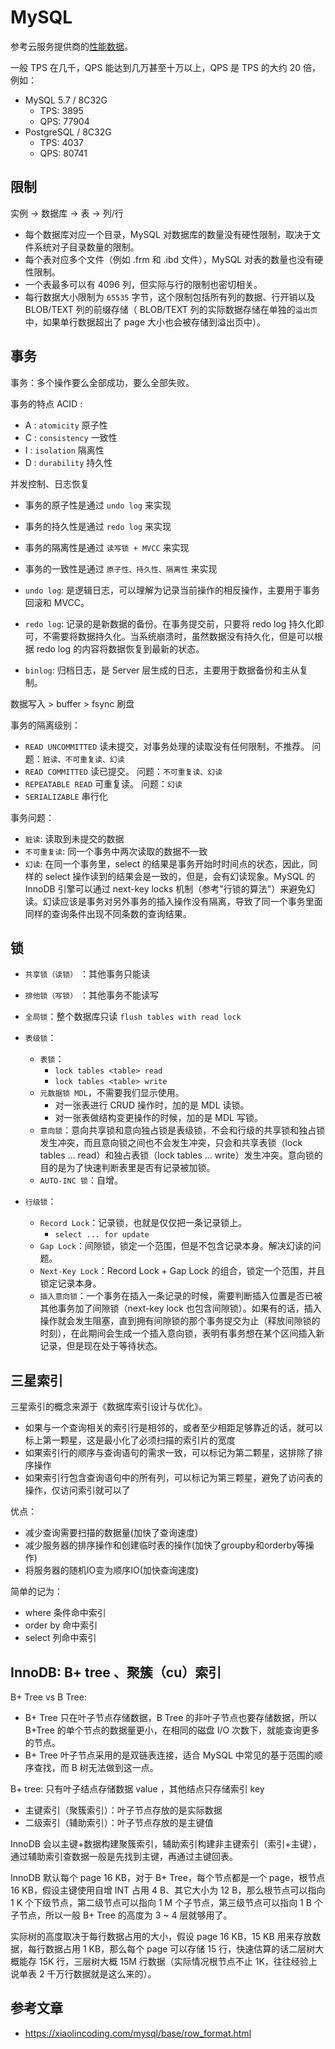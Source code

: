 # MySQL

参考云服务提供商的[性能数据](https://cloud.tencent.com/document/product/236/68814)。

一般 TPS 在几千，QPS 能达到几万甚至十万以上，QPS 是 TPS 的大约 20 倍，例如：
- MySQL 5.7 / 8C32G
    - TPS: 3895
    - QPS: 77904
- PostgreSQL / 8C32G
    - TPS: 4037
    - QPS: 80741

## 限制

实例 -> 数据库 -> 表 -> 列/行

- 每个数据库对应一个目录，MySQL 对数据库的数量没有硬性限制，取决于文件系统对子目录数量的限制。
- 每个表对应多个文件（例如 .frm 和 .ibd 文件），MySQL 对表的数量也没有硬性限制。
- 一个表最多可以有 4096 列，但实际与行的限制也密切相关。
- 每行数据大小限制为 `65535` 字节，这个限制包括所有列的数据、行开销以及 BLOB/TEXT 列的前缀存储（ BLOB/TEXT 列的实际数据存储在单独的`溢出页`中，如果单行数据超出了 page 大小也会被存储到溢出页中）。

## 事务

事务：多个操作要么全部成功，要么全部失败。

事务的特点 ACID :
- A : `atomicity`   原子性
- C : `consistency` 一致性
- I : `isolation`   隔离性
- D : `durability`  持久性

并发控制、日志恢复


- 事务的原子性是通过 `undo log` 来实现
- 事务的持久性是通过 `redo log` 来实现
- 事务的隔离性是通过 `读写锁 + MVCC` 来实现
- 事务的一致性是通过 `原子性、持久性、隔离性` 来实现


- `undo log`: 是逻辑日志，可以理解为记录当前操作的相反操作，主要用于事务回滚和 MVCC。
- `redo log`: 记录的是新数据的备份。在事务提交前，只要将 redo log 持久化即可，不需要将数据持久化。当系统崩溃时，虽然数据没有持久化，但是可以根据 redo log 的内容将数据恢复到最新的状态。
- `binlog`: 归档日志，是 Server 层生成的日志，主要用于数据备份和主从复制。

数据写入 > buffer > fsync 刷盘


事务的隔离级别：
- `READ UNCOMMITTED` 读未提交，对事务处理的读取没有任何限制，不推荐。 问题：`脏读、不可重复读、幻读`
- `READ COMMITTED`   读已提交。 问题：`不可重复读、幻读`
- `REPEATABLE READ`  可重复读。 问题：`幻读`
- `SERIALIZABLE`     串行化

事务问题：
- `脏读`: 读取到未提交的数据
- `不可重复读`: 同一个事务中两次读取的数据不一致
- `幻读`: 在同一个事务里，select 的结果是事务开始时时间点的状态，因此，同样的 select 操作读到的结果会是一致的，但是，会有幻读现象。MySQL 的 InnoDB 引擎可以通过 next-key locks 机制（参考"行锁的算法"）来避免幻读。幻读应该是事务对另外事务的插入操作没有隔离，导致了同一个事务里面同样的查询条件出现不同条数的查询结果。


## 锁

- `共享锁（读锁）` ：其他事务只能读
- `排他锁（写锁）` ：其他事务不能读写


- `全局锁`：整个数据库只读 `flush tables with read lock`
- `表级锁`：
    - `表锁`：
        - `lock tables <table> read`
        - `lock tables <table> write`
    - `元数据锁 MDL`，不需要我们显示使用。
        - 对一张表进行 CRUD 操作时，加的是 MDL 读锁。
        - 对一张表做结构变更操作的时候，加的是 MDL 写锁。
    - `意向锁`：意向共享锁和意向独占锁是表级锁，不会和行级的共享锁和独占锁发生冲突，而且意向锁之间也不会发生冲突，只会和共享表锁（lock tables ... read）和独占表锁（lock tables ... write）发生冲突。意向锁的目的是为了快速判断表里是否有记录被加锁。
    - `AUTO-INC 锁`：自增。
- `行级锁`：
    - `Record Lock`：记录锁，也就是仅仅把一条记录锁上。
        - `select ... for update`
    - `Gap Lock`：间隙锁，锁定一个范围，但是不包含记录本身。解决幻读的问题。
    - `Next-Key Lock`：Record Lock + Gap Lock 的组合，锁定一个范围，并且锁定记录本身。
    - `插入意向锁`：一个事务在插入一条记录的时候，需要判断插入位置是否已被其他事务加了间隙锁（next-key lock 也包含间隙锁）。如果有的话，插入操作就会发生阻塞，直到拥有间隙锁的那个事务提交为止（释放间隙锁的时刻），在此期间会生成一个插入意向锁，表明有事务想在某个区间插入新记录，但是现在处于等待状态。


## 三星索引

三星索引的概念来源于《数据库索引设计与优化》。

- 如果与一个查询相关的索引行是相邻的，或者至少相距足够靠近的话，就可以标上第一颗星，这是最小化了必须扫描的索引片的宽度
- 如果索引行的顺序与查询语句的需求一致，可以标记为第二颗星，这排除了排序操作
- 如果索引行包含查询语句中的所有列，可以标记为第三颗星，避免了访问表的操作，仅访问索引就可以了

优点：
- 减少查询需要扫描的数据量(加快了查询速度)
- 减少服务器的排序操作和创建临时表的操作(加快了groupby和orderby等操作)
- 将服务器的随机IO变为顺序IO(加快查询速度)

简单的记为：
- where 条件命中索引
- order by 命中索引
- select 列命中索引

## InnoDB: B+ tree 、聚簇（cu）索引

B+ Tree vs B Tree:
- B+ Tree 只在叶子节点存储数据，B Tree 的非叶子节点也要存储数据，所以 B+Tree 的单个节点的数据量更小，在相同的磁盘 I/O 次数下，就能查询更多的节点。
- B+ Tree 叶子节点采用的是双链表连接，适合 MySQL 中常见的基于范围的顺序查找，而 B 树无法做到这一点。

B+ tree: 只有叶子结点存储数据 value ，其他结点只存储索引 key

- 主键索引（聚簇索引）：叶子节点存放的是实际数据
- 二级索引（辅助索引）：叶子节点存放的是主键值

InnoDB 会以主键+数据构建聚簇索引，辅助索引构建非主键索引（索引+主键），通过辅助索引查数据一般是先找到主键，再通过主键回表。


InnoDB 默认每个 page 16 KB，对于 B+ Tree，每个节点都是一个 page，根节点 16 KB，假设主键使用自增 INT 占用 4 B、其它大小为 12 B，那么根节点可以指向 1 K 个下级节点，第二级节点可以指向 1 M 个子节点，第三级节点可以指向 1 B 个子节点，所以一般 B+ Tree 的高度为 3 ~ 4 层就够用了。

实际树的高度取决于每行数据占用的大小，假设 page 16 KB，15 KB 用来存放数据，每行数据占用 1 KB，那么每个 page 可以存储 15 行，快速估算的话二层树大概能存 15K 行，三层树大概 15M 行数据（实际情况根节点不止 1K，往往经验上说单表 2 千万行数据就是这么来的）。


## 参考文章

- https://xiaolincoding.com/mysql/base/row_format.html